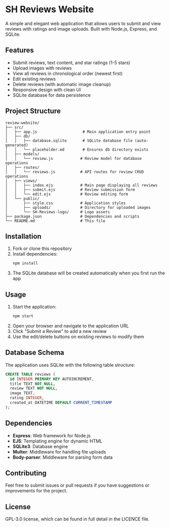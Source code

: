 # SH Reviews Website

A simple and elegant web application that allows users to submit and view reviews with ratings and image uploads. Built with Node.js, Express, and SQLite.

## Features

- Submit reviews, text content, and star ratings (1-5 stars)
- Upload images with reviews
- View all reviews in chronological order (newest first)
- Edit existing reviews
- Delete reviews (with automatic image cleanup)
- Responsive design with clean UI
- SQLite database for data persistence

## Project Structure

```
review-website/
├── src/
│   ├── app.js                    # Main application entry point
│   ├── db/
│   │   ├── database.sqlite       # SQLite database file (auto-generated)
│   │   └── placeholder.md        # Ensures db directory exists
│   ├── models/
│   │   └── review.js            # Review model for database operations
│   ├── routes/
│   │   └── reviews.js           # API routes for review CRUD operations
│   ├── views/
│   │   ├── index.ejs            # Main page displaying all reviews
│   │   ├── submit.ejs           # Review submission form
│   │   └── edit.ejs             # Review editing form
│   └── public/
│       ├── style.css            # Application styles
│       ├── uploads/             # Directory for uploaded images
│       └── SH-Reviews-logo/     # Logo assets
├── package.json                 # Dependencies and scripts
└── README.md                    # This file
```

## Installation

1. Fork or clone this repository
2. Install dependencies:
   ```bash
   npm install
   ```
3. The SQLite database will be created automatically when you first run the app

## Usage

1. Start the application:
   ```bash
   npm start
   ```
2. Open your browser and navigate to the application URL
3. Click "Submit a Review" to add a new review
4. Use the edit/delete buttons on existing reviews to modify them

## Database Schema

The application uses SQLite with the following table structure:

```sql
CREATE TABLE reviews (
  id INTEGER PRIMARY KEY AUTOINCREMENT,
  title TEXT NOT NULL,
  review TEXT NOT NULL,
  image TEXT,
  rating INTEGER,
  created_at DATETIME DEFAULT CURRENT_TIMESTAMP
);
```

## Dependencies

- **Express**: Web framework for Node.js
- **EJS**: Templating engine for dynamic HTML
- **SQLite3**: Database engine
- **Multer**: Middleware for handling file uploads
- **Body-parser**: Middleware for parsing form data

## Contributing

Feel free to submit issues or pull requests if you have suggestions or improvements for the project.

## License

GPL-3.0 license, which can be found in full detail in the LICENCE file. 